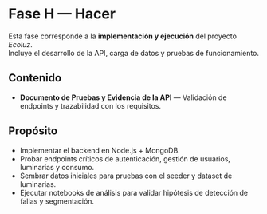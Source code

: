 # Fase H — Hacer

Esta fase corresponde a la **implementación y ejecución** del proyecto *Ecoluz*.  
Incluye el desarrollo de la API, carga de datos y pruebas de funcionamiento.

## Contenido

- **Documento de Pruebas y Evidencia de la API** — Validación de endpoints y trazabilidad con los requisitos.  


## Propósito

- Implementar el backend en Node.js + MongoDB.  
- Probar endpoints críticos de autenticación, gestión de usuarios, luminarias y consumo.  
- Sembrar datos iniciales para pruebas con el seeder y dataset de luminarias.  
- Ejecutar notebooks de análisis para validar hipótesis de detección de fallas y segmentación.
